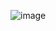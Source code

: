 ![image](https://github.com/amirrezahaqi/FalamoBegir-falehafez/assets/88787993/99d4b9e0-790e-4842-96a6-f8b0f3c9a956)
